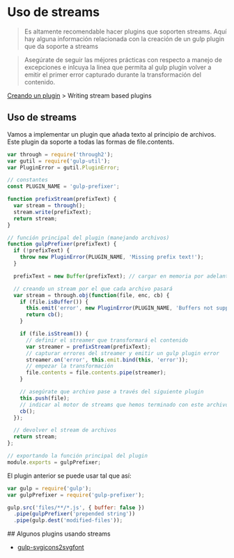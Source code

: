 # Uso de streams

> Es altamente recomendable hacer plugins que soporten streams. Aquí hay alguna información relacionada con la creación de un gulp plugin que da soporte a streams

> Asegúrate de seguir las méjores prácticas con respecto a manejo de excepciones e inlcuya la linea que permita al gulp plugin volver a emitir el primer error capturado durante la transformación del contenido.

[Creando un plugin](README.md) > Writing stream based plugins

## Uso de streams

Vamos a implementar un plugin que añada texto al principio de archivos. Este plugin da soporte a todas las formas de file.contents.

```js
var through = require('through2');
var gutil = require('gulp-util');
var PluginError = gutil.PluginError;

// constantes
const PLUGIN_NAME = 'gulp-prefixer';

function prefixStream(prefixText) {
  var stream = through();
  stream.write(prefixText);
  return stream;
}

// función principal del plugin (manejando archivos)
function gulpPrefixer(prefixText) {
  if (!prefixText) {
    throw new PluginError(PLUGIN_NAME, 'Missing prefix text!');
  }

  prefixText = new Buffer(prefixText); // cargar en memoria por adelantado

  // creando un stream por el que cada archivo pasará
  var stream = through.obj(function(file, enc, cb) {
    if (file.isBuffer()) {
      this.emit('error', new PluginError(PLUGIN_NAME, 'Buffers not supported!'));
      return cb();
    }

    if (file.isStream()) {
      // definir el streamer que transformará el contenido
      var streamer = prefixStream(prefixText);
      // capturar errores del streamer y emitir un gulp plugin error
      streamer.on('error', this.emit.bind(this, 'error'));
      // empezar la transformación
      file.contents = file.contents.pipe(streamer);
    }

    // asegúrate que archivo pase a través del siguiente plugin
    this.push(file);
    // indicar al motor de streams que hemos terminado con este archivo
    cb();
  });

  // devolver el stream de archivos
  return stream;
};

// exportando la función principal del plugin
module.exports = gulpPrefixer;
```

El plugin anterior se puede usar tal que así:

```js
var gulp = require('gulp');
var gulpPrefixer = require('gulp-prefixer');

gulp.src('files/**/*.js', { buffer: false })
  .pipe(gulpPrefixer('prepended string'))
  .pipe(gulp.dest('modified-files'));
```

## Algunos plugins usando streams

* [gulp-svgicons2svgfont](https://github.com/nfroidure/gulp-svgiconstosvgfont)
